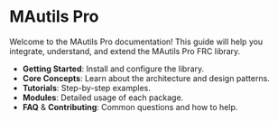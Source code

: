 # MAutils Pro

Welcome to the MAutils Pro documentation! This guide will help you integrate, understand, and extend the MAutils Pro FRC library.

- **Getting Started**: Install and configure the library.
- **Core Concepts**: Learn about the architecture and design patterns.
- **Tutorials**: Step-by-step examples.
- **Modules**: Detailed usage of each package.
- **FAQ** & **Contributing**: Common questions and how to help.

